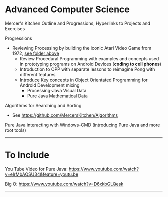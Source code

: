 # Advanced Computer Science
Mercer's Kitchen Outline and Progressions, Hyperlinks to Projects and Exercises

Progressions
- Reviewing Processing by building the iconic Atari Video Game from 1972, <a href="">see folder above</a>
  - Review Procedural Programming with examples and concepts used in prototyping programs on Android Devices (**coding to cell phones**)
  - Introduction to OPP with separate lessons to reimagine Pong with different features
  - Introduce Key concepts in Object Orientated Programming for Android Development mixing
    - Processing-Java Visual Data
    - Pure Java Mathematical Data

Algorithms for Searching and Sorting
- See https://github.com/MercersKitchen/Algorithms

Pure Java interacting with Windows-CMD (introducing Pure Java and more root tools)

---

# To Include

You Tube Video for Pure Java: https://www.youtube.com/watch?v=eIrMbAQSU34&feature=youtu.be

Big O: https://www.youtube.com/watch?v=D6xkbGLQesk

---
